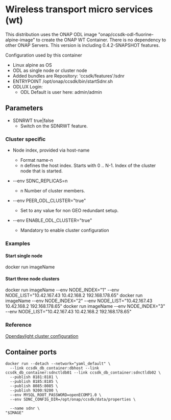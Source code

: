 # Wireless transport micro services (wt)

This distribution uses the ONAP ODL image "onap/ccsdk-odl-fluorine-alpine-image" to create the ONAP WT Container.
There is no dependency to other ONAP Servers.
This version is including 0.4.2-SNAPSHOT features.

Configuration used by this container
- Linux alpine as OS
- ODL as single node or cluster node
- Added bundles are Repository: 'ccsdk/features'/sdnr
- ENTRYPOINT /opt/onap/ccsdk/bin/startSdnr.sh
- ODLUX Login:
    - ODL Default is user here: admin/admin

## Parameters

* SDNRWT true|false
    - Switch on the SDNRWT feature.

### Cluster specific

* Node index, provided via host-name
    - Format name-n
    - n defines the host index. Starts with 0 .. N-1. Index of the cluster node that is started.

* --env SDNC_REPLICAS=n
    - n Number of cluster members.

* --env PEER_ODL_CLUSTER="true"
    - Set to any value for non GEO redundant setup.

* --env ENABLE_ODL_CLUSTER="true"
    - Mandatory to enable cluster configuration

### Examples

#### Start single node

 docker run imageName

#### Start three node clusters

 docker run imageName --env NODE_INDEX="1" --env NODE_LIST="10.42.167.43 10.42.168.2 192.168.178.65"
 docker run imageName --env NODE_INDEX="2" --env NODE_LIST="10.42.167.43 10.42.168.2 192.168.178.65"
 docker run imageName --env NODE_INDEX="3" --env NODE_LIST="10.42.167.43 10.42.168.2 192.168.178.65"


### Reference
  [Opendaylight cluster configuration](https://docs.opendaylight.org/en/stable-nitrogen/getting-started-guide/common-features/clustering.html)

## Container ports

    docker run --detach --network="yaml_default" \
      --link ccsdk_db_container:dbhost --link ccsdk_db_container:sdnctldb01 --link ccsdk_db_container:sdnctldb02 \
      --publish 8181:8181 \
      --publish 8185:8185 \
      --publish 8085:8085 \
      --publish 9200:9200 \
      --env MYSQL_ROOT_PASSWORD=openECOMP1.0 \
      --env SDNC_CONFIG_DIR=/opt/onap/ccsdk/data/properties \

      --name sdnr \
    "$IMAGE"



